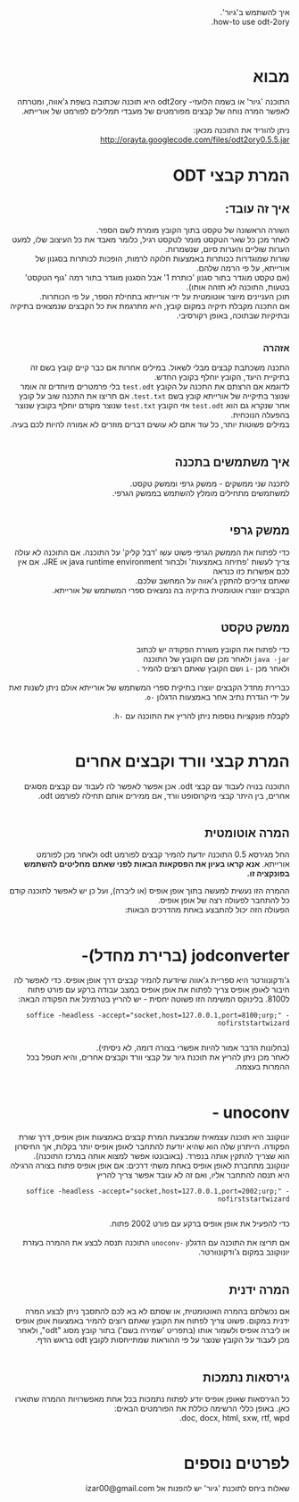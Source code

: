 <div dir='rtl'>
איך להשתמש ב'גיור'.<br>
how-to use odt-2ory.<br>
<br>
<br>
<h1>מבוא</h1>

התוכנה 'גיור' או בשמה הלועזי- odt2ory היא תוכנה שכתובה בשפת ג'אווה, ומטרתה לאפשר המרה נוחה של קבצים מפורמטים של מעבדי תמלילים לפורמט של אורייתא.<br>
<br>
ניתן להוריד את התוכנה מכאן:<br>
<a href='http://orayta.googlecode.com/files/odt2ory0.5.5.jar'>http://orayta.googlecode.com/files/odt2ory0.5.5.jar</a>

<h1>המרת קבצי ODT</h1>



<h2>איך זה עובד:</h2>
השורה הראשונה של טקסט בתוך הקובץ מומרת לשם הספר.<br>
לאחר מכן כל שאר הטקסט מומר לטקסט רגיל, כלומר מאבד את כל העיצוב שלו, למעט הערות שוליים והערות סיום, שנשמרות.<br>
שורות שמוגדרות ככותרות באמצעות חלוקה לרמות, הופכות לכותרות בסגנון של אורייתא, על פי הרמה שלהם.<br>
(אם טקסט מוגדר בתור סגנון 'כותרת 1' אבל הסגנון מוגדר בתור רמה 'גוף הטקסט' בטעות, התוכנה לא תזהה אותו).<br>
תוכן העניינים מיוצר אוטומטית על ידי אורייתא בתחילת הספר, על פי הכותרות.<br>
אם התכנה מקבלת תיקיה במקום קובץ, היא מתרגמת את כל הקבצים שנמצאים בתיקיה ובתיקיות שבתוכה, באופן רקורסיבי.<br>
<br>
<h3>אזהרה</h3>
התכנה משכתבת קבצים מבלי לשאול. במילים אחרות אם כבר קיים קובץ בשם זה בתיקיית היעד, הקובץ יוחלף בקובץ החדש.<br>
לדוגמא אם הרצתם את התכנה על הקובץ <code>test.odt</code> בלי פרמטרים מיוחדים זה אומר שנוצר בתיקייה של אורייתא קובץ בשם <code>test.txt</code>. אם תריצו את התכנה שוב על קובץ אחר שנקרא גם הוא <code>test.odt</code> אזי הקובץ <code>test.txt</code> שנוצר מקודם יוחלף בקובץ שנוצר בהפעלה הנוכחית.<br>
במילים פשוטות יותר, כל עוד אתם לא עושים דברים מוזרים לא אמורה להיות לכם בעיה.<br>
<br>
<h2>איך משתמשים בתכנה</h2>

לתכנה שני ממשקים - ממשק גרפי וממשק טקסט.<br>
למשתמשים מתחילים מומלץ להשתמש בממשק הגרפי.<br>
<br>
<h2>ממשק גרפי</h2>
כדי לפתוח את הממשק הגרפי פשוט עשו 'דבל קליק' על התוכנה. אם התוכנה לא עולה צריך לעשות 'פתיחה באמצעות' ולבחור java runtime environment או JRE. אם אין לכם אפשרות כזו כנראה<br>
שאתם צריכים להתקין ג'אווה על המחשב שלכם.<br>
הקבצים יווצרו אוטומטית בתיקיה בה נמצאים ספרי המשתמש של אורייתא.<br>
<br>
<h2>ממשק טקסט</h2>

כדי לפתוח את הקובץ משורת הפקודה יש לכתוב<br>
<code>java -jar</code> ולאחר מכן שם הקובץ של התוכנה<br>
ולאחר מכן <code>-i</code> ושם הקובץ שאתם רוצים להמיר .<br>
<br>
כברירת מחדל הקבצים יווצרו בתיקית ספרי המשתמש של אורייתא אולם ניתן לשנות זאת על ידי הגדרת נתיב אחר באמצעות הדגלון <code>-o</code>.<br>
<br>
לקבלת פונקציות נוספות ניתן להריץ את התוכנה עם <code>-h</code>.<br>
<br>
<h1>המרת קבצי וורד וקבצים אחרים</h1>

התוכנה בנויה לעבוד עם קבצי odt. אכן אפשר לאפשר לה לעבוד עם קבצים מסוגים אחרים, בין היתר קבצי מיקרוסופט וורד, אם ממירים אותם תחילה לפורמט odt.<br>
<br>
<h2>המרה אוטומטית</h2>
החל מגירסא 0.5 התוכנה יודעת להמיר קבצים לפורמט odt ולאחר מכן לפורמט אורייתא. <strong>אנא קראו בעיון את הפסקאות הבאות לפני שאתם מחליטים להשתמש בפונקציה זו.</strong>

ההמרה הזו נעשית למעשה בתוך אופן אופיס (או ליברה), ועל כן יש לאפשר לתוכנה קודם כל להתחבר לפעולה רצה של אופן אופיס.<br>
הפעולה הזה יכול להתבצע באחת מהדרכים הבאות:<br>
<br>
# <strong>jodconverter</strong> (ברירת מחדל)-<br>
ג'ודקונוורטר היא ספריית ג'אווה שיודעת להמיר קבצים דרך אופן אופיס. כדי לאפשר לה חיבור לאופן אופיס צריך לפתוח את אופן אופיס במצב עבודה ברקע עם פורט פתוח ל8100. בלינוקס המשימה הזו פשוטה יחסית - יש להריץ בטרמינל את הפקודה הבאה:<br>
<pre><code>soffice -headless -accept="socket,host=127.0.0.1,port=8100;urp;" -nofirststartwizard<br>
</code></pre>
(בחלונות הדבר אמור להיות אפשרי בצורה דומה, לא ניסיתי).<br>
לאחר מכן ניתן להריץ את תוכנת גיור על קבצי וורד וקבצים אחרים, והיא תטפל בכל ההמרות בעצמה.<br>
<br>
# <strong>unoconv</strong> -<br>
יונוקונב היא תוכנה עצמאית שמבצעת המרת קבצים באמצעות אופן אופיס, דרך שורת הפקודה. הייתרון שלה הוא שהיא יודעת להתחבר לאופן אופיס יותר בקלות, אך החיסרון הוא שצריך להתקין אותה בנפרד. (באובונטו אפשר למצוא אותה במרכז התוכנה).<br>
יונוקונב מתחברת לאופן אופיס באחת משתי דרכים: אם אופן אופיס פתוח בצורה הרגילה היא תנסה להתחבר אליו, ואם זה לא עובד אפשר צריך להריץ<br>
<pre><code>soffice -headless -accept="socket,host=127.0.0.1,port=2002;urp;" -nofirststartwizard<br>
</code></pre>
כדי להפעיל את אופן אופיס ברקע עם פורט 2002 פתוח.<br>
<br>
אם תריצו את התוכנה עם הדגלון <code>-unoconv</code>
התוכנה תנסה לבצע את ההמרה בעזרת יונוקונב במקום ג'ודקונוורטר.<br>
<br>
<h2>המרה ידנית</h2>
אם נכשלתם בהמרה האוטומטית, או שסתם לא בא לכם להתסבך ניתן לבצע המרה ידנית במקום. פשוט צריך לפתוח את הקובץ שאתם רוצים להמיר באמצעות אופן אופיס או ליברה אופיס ולשמור אותו (בתפריט 'שמירה בשם') בתור קובץ מסוג "odt", ולאחר מכן לעבוד על הקובץ שנוצר על פי ההוראות שמתייחסות לקובץ odt בראש הדף.<br>
<br>
<h2>גירסאות נתמכות</h2>
כל הגירסאות שאופן אופיס יודע לפתוח נתמכות בכל אחת מאפשרויות ההמרה שתוארו כאן. באופן כללי הרשימה כוללת את הפורמטים הבאים:<br>
doc, docx, html, sxw, rtf, wpd.<br>
<br>
<h1>לפרטים נוספים</h1>
שאלות ביחס לתוכנת 'גיור' יש להפנות אל izar00@gmail.com